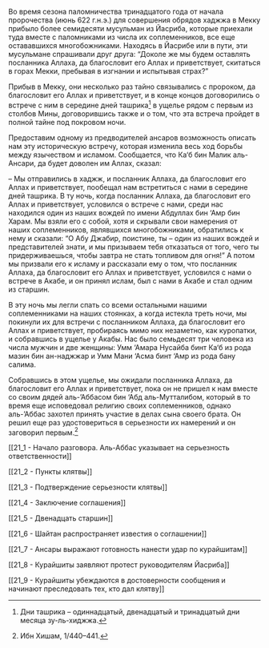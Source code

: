 Во время сезона паломничества тринадцатого года от начала пророчества (июнь 622 г.н.э.) для совершения обрядов хаджжа в Мекку прибыло более семидесяти мусульман из Йасриба, которые приехали туда вместе с паломниками из числа их соплеменников, все еще остававшихся многобожниками. Находясь в Йасрибе или в пути, эти мусульмане спрашивали друг друга: “Доколе же мы будем оставлять посланника Аллаха, да благословит его Аллах и приветствует, скитаться в горах Мекки, пребывая в изгнании и испытывая страх?”

Прибыв в Мекку, они несколько раз тайно связывались с пророком, да благословит его Аллах и приветствует, и в конце концов договорились о встрече с ним в середине дней ташрика[^1] в ущелье рядом с первым из столбов Мины, договорившись также и о том, что эта встреча пройдет в полной тайне под покровом ночи.

Предоставим одному из предводителей ансаров возможность описать нам эту историческую встречу, которая изменила весь ход борьбы между язычеством и исламом. Сообщается, что Ка‘б бин Малик аль-Ансари, да будет доволен им Аллах, сказал:

– Мы отправились в хаджж, и посланник Аллаха, да благословит его Аллах и приветствует, пообещал нам встретиться с нами в середине дней ташрика. В ту ночь, когда посланник Аллаха, да благословит его Аллах и приветствует, условился о встрече с нами, среди нас находился один из наших вождей по имени Абдуллах бин ‘Амр бин Харам. Мы взяли его с собой, хотя и скрывали свои намерения от наших соплеменников, являвшихся многобожниками, обратились к нему и сказали: “О Абу Джабир, поистине, ты – один из наших вождей и представителей знати, и мы призываем тебя отказаться от того, чего ты придерживаешься, чтобы завтра не стать топливом для огня!” А потом мы призвали его к исламу и рассказали ему о том, что посланник Аллаха, да благословит его Аллах и приветствует, условился с нами о встрече в Акабе, и он принял ислам, был с нами в Акабе и стал одним из старшин.

В эту ночь мы легли спать со всеми остальными нашими соплеменниками на наших стоянках, а когда истекла треть ночи, мы покинули их для встречи с посланником Аллаха, да благословит его Аллах и приветствует, пробираясь мимо них незаметно, как куропатки, и собравшись в ущелье у Акабы. Нас было семьдесят три человека из числа мужчин и две женщины: Умм ‘Амара Нусайба бинт Ка‘б из рода мазин бин ан-наджжар и Умм Мани ‘Асма бинт ‘Амр из рода бану салима.

Собравшись в этом ущелье, мы ожидали посланника Аллаха, да благословит его Аллах и приветствует, пока он не пришел к нам вместе со своим дядей аль-’Аббасом бин ‘Абд аль-Мутталибом, который в то время еще исповедовал религию своих соплеменников, однако аль-’Аббас захотел принять участие в делах сына своего брата. Он решил еще раз удостовериться в серьезности их намерений и он заговорил первым.[^2]

[[21_1 - Начало разговора. Аль-Аббас указывает на серьезность ответственности]]

[[21_2 - Пункты клятвы]]

[[21_3 - Подтверждение серьезности клятвы]]

[[21_4 - Заключение соглашения]]

[[21_5 - Двенадцать старшин]]

[[21_6 - Шайтан распространяет известия о соглашении]]

[[21_7 - Ансары выражают готовность нанести удар по курайшитам]]

[[21_8 - Курайшиты заявляют протест руководителям Йасриба]]

[[21_9 - Курайшиты убеждаются в достоверности сообщения и начинают преследовать тех, кто дал клятву]]

[^1]: Дни ташрика – одиннадцатый, двенадцатый и тринадцатый дни месяца зу-ль-хиджжа.

[^2]: Ибн Хишам, 1/440–441.

